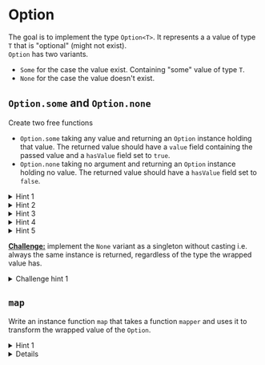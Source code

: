 # Option
The goal is to implement the type `Option<T>`. It represents a a value of type `T` that is "optional" (might not exist).  
`Option` has two variants.
- `Some` for the case the value exist. Containing "some" value of type `T`.
- `None` for the case the value doesn't exist.

## `Option.some` and `Option.none`
Create two free functions
 - `Option.some` taking any value and returning an `Option` instance holding that value. The returned value should have a `value` field containing the passed value and a `hasValue` field set to `true`.
 - `Option.none` taking no argument and returning an `Option` instance holding no value. The returned value should have a `hasValue` field set to `false`.

<details>
<summary>Hint 1</summary>

Define two different classes, one for each variant.
</details>

<details>
<summary>Hint 2</summary>

Define the `Option` type as the union of both variants.
</details>

<details>
<summary>Hint 3</summary>

Build the variants in such a way that `Maybe` becomes a [discriminated union](https://www.typescriptlang.org/docs/handbook/2/narrowing.html#discriminated-unions). 
</details>

<details>
<summary>Hint 4</summary>

Ensure that the field `hasValue` has the *type* `true` in the `Some` class and the *type* `false` in the `None` class.
</details>

<details>
<summary>Hint 5</summary>

```ts
some<T>(t: T): Option<T>
none<T>(): Option<T>
```
</details>


<u>**Challenge:**</u> implement the `None` variant as a singleton without casting i.e. always the same instance is returned, regardless of the type the wrapped value has.

<details>
<summary>Challenge hint 1</summary>

Take a look at the `never` type in typescript.
</details>

## `map`

Write an instance function `map` that takes a function `mapper` and uses it to transform the wrapped value of the `Option`.

<details>
<summary>Hint 1</summary>

If the `Option` is `None` then `map` does nothing.
</details>

<details>

<details>
<summary>Hint 2</summary>

If the `Option` is `Some` then `map` calls the `mapper` function with the value of the option and returns the resulting value wrapped in a new `Some`.
</details>

<details>
<summary>Hint 3</summary>

`map` must introduce a new type. The `mapper` function takes a value of the wrapped type of the `Option` and returns the new type.
</details>


<details>
<summary>Hint 4</summary>

```ts
map<U>(mapper: (value:T) => U): Option<T>
```
</details>

## `flatMap`

Write a function flatMap that takes a function f and uses it to transform the wrapped value. The function f should return an maybe but the returns falue of flatMap shall be flat i.e. not be a nested Maybe

Write a function flatten that takes a Maybe containing a maybe and unwraps it i.e. returns the nested maybe
Challenge: implement it only using flatMap
